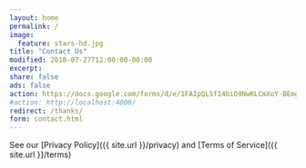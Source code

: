 ```yaml
---
layout: home
permalink: /
image:
  feature: stars-hd.jpg
title: "Contact Us"
modified: 2018-07-27T12:00:00-00:00
excerpt:
share: false
ads: false
action: https://docs.google.com/forms/d/e/1FAIpQLSf14biO9NwKLCmXoY-BEmgamARX65Ru78VEmpynEb_u9TgogQ/formResponse
#action: http://localhost:4000/
redirect: /thanks/
form: contact.html
---
```

See our [Privacy Policy]({{ site.url }}/privacy) and [Terms of Service]({{ site.url }}/terms)
